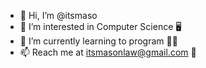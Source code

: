 - 👋 Hi, I’m @itsmaso
- 👀 I’m interested in Computer Science 🖥
- 🌱 I’m currently learning to program 🧑‍💻
- 📫 Reach me at itsmasonlaw@gmail.com 💌

<!---
itsmaso/itsmaso is a ✨ special ✨ repository because its `README.md` (this file) appears on your GitHub profile.
You can click the Preview link to take a look at your changes.
--->
